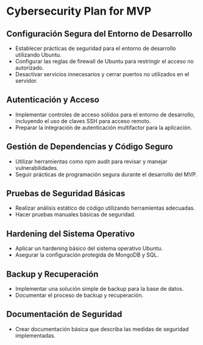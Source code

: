 
# Cybersecurity Plan for MVP

## Configuración Segura del Entorno de Desarrollo
- Establecer prácticas de seguridad para el entorno de desarrollo utilizando Ubuntu.
- Configurar las reglas de firewall de Ubuntu para restringir el acceso no autorizado.
- Desactivar servicios innecesarios y cerrar puertos no utilizados en el servidor.

## Autenticación y Acceso
- Implementar controles de acceso sólidos para el entorno de desarrollo, incluyendo el uso de claves SSH para acceso remoto.
- Preparar la integración de autenticación multifactor para la aplicación.

## Gestión de Dependencias y Código Seguro
- Utilizar herramientas como npm audit para revisar y manejar vulnerabilidades.
- Seguir prácticas de programación segura durante el desarrollo del MVP.

## Pruebas de Seguridad Básicas
- Realizar análisis estático de código utilizando herramientas adecuadas.
- Hacer pruebas manuales básicas de seguridad.

## Hardening del Sistema Operativo
- Aplicar un hardening básico del sistema operativo Ubuntu.
- Asegurar la configuración protegida de MongoDB y SQL.

## Backup y Recuperación
- Implementar una solución simple de backup para la base de datos.
- Documentar el proceso de backup y recuperación.

## Documentación de Seguridad
- Crear documentación básica que describa las medidas de seguridad implementadas.

